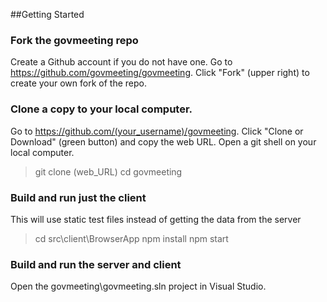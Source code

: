 ##Getting Started

### Fork the govmeeting repo

Create a Github account if you do not have one.
Go to https://github.com/govmeeting/govmeeting.
Click "Fork" (upper right) to create your own fork of the repo.

### Clone a copy to your local computer.

Go to https://github.com/(your_username)/govmeeting.
Click "Clone or Download" (green button) and copy the web URL.
Open a git shell on your local computer.
> git clone (web_URL)
> cd govmeeting

### Build and run just the client
This will use static test files instead of getting the data from the server

> cd src\client\BrowserApp
> npm install
> npm start

### Build and run the server and client


Open the govmeeting\govmeeting.sln project in Visual Studio.